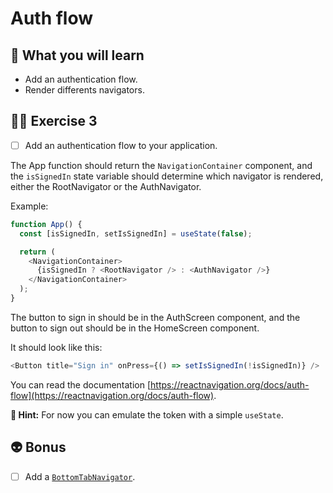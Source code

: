 # Auth flow

## 📡 What you will learn

- Add an authentication flow.
- Render differents navigators.

## 👨‍🚀 Exercise 3

- [ ] Add an authentication flow to your application.

The App function should return the `NavigationContainer` component, and the `isSignedIn` state variable should determine which navigator is rendered, either the RootNavigator or the AuthNavigator.

Example:

```javascript
function App() {
  const [isSignedIn, setIsSignedIn] = useState(false);

  return (
    <NavigationContainer>
      {isSignedIn ? <RootNavigator /> : <AuthNavigator />}
    </NavigationContainer>
  );
}
```

The button to sign in should be in the AuthScreen component, and the button to sign out should be in the HomeScreen component.

It should look like this:

```javascript
<Button title="Sign in" onPress={() => setIsSignedIn(!isSignedIn)} />
```

You can read the documentation [https://reactnavigation.org/docs/auth-flow](https://reactnavigation.org/docs/auth-flow).

**🔭 Hint:** For now you can emulate the token with a simple `useState`.

## 👽 Bonus

- [ ] Add a [`BottomTabNavigator`](https://reactnavigation.org/docs/bottom-tab-navigator/).
